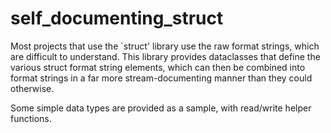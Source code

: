 # self_documenting_struct

Most projects that use the `struct' library use the raw format strings,
which are difficult to understand. This library provides dataclasses
that define the various struct format string elements, which can 
then be combined into format strings in a far more stream-documenting manner
than they could otherwise.

Some simple data types are provided as a sample, with read/write helper functions.